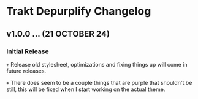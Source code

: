 # Trakt Depurplify Changelog

## v1.0.0 ... (21 OCTOBER 24)

### Initial Release

`+` Release old stylesheet, optimizations and fixing things up will come in future releases.

`+` There does seem to be a couple things that are purple that shouldn't be still, this will be fixed when I start working on the actual theme.
